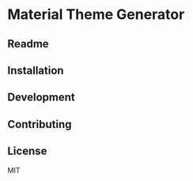 # Material Theme Generator

## Readme


## Installation


## Development


## Contributing


## License

MIT

